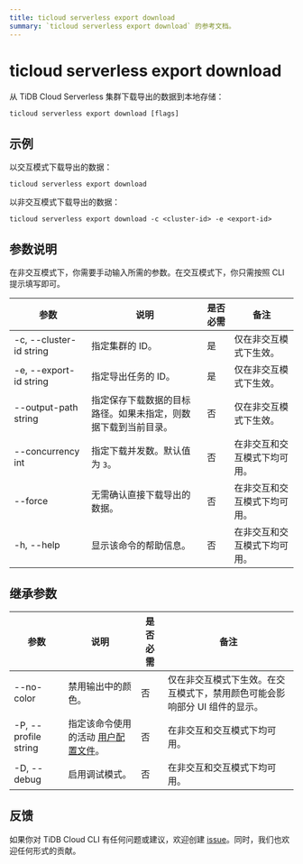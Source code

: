 ```yaml
---
title: ticloud serverless export download
summary: `ticloud serverless export download` 的参考文档。
---
```


# ticloud serverless export download

从 TiDB Cloud Serverless 集群下载导出的数据到本地存储：

```shell
ticloud serverless export download [flags]
```

## 示例

以交互模式下载导出的数据：

```shell
ticloud serverless export download
```

以非交互模式下载导出的数据：

```shell
ticloud serverless export download -c <cluster-id> -e <export-id>
```

## 参数说明

在非交互模式下，你需要手动输入所需的参数。在交互模式下，你只需按照 CLI 提示填写即可。

| 参数                      | 说明                                                                                                         | 是否必需 | 备注                                             |
|---------------------------|--------------------------------------------------------------------------------------------------------------|----------|--------------------------------------------------|
| -c, --cluster-id string   | 指定集群的 ID。                                                                                              | 是       | 仅在非交互模式下生效。                          |
| -e, --export-id string    | 指定导出任务的 ID。                                                                                          | 是       | 仅在非交互模式下生效。                          |
| --output-path string      | 指定保存下载数据的目标路径。如果未指定，则数据下载到当前目录。                                               | 否       | 仅在非交互模式下生效。                          |
| --concurrency int         | 指定下载并发数。默认值为 `3`。                                                                              | 否       | 在非交互和交互模式下均可用。                    |
| --force                   | 无需确认直接下载导出的数据。                                                                                 | 否       | 在非交互和交互模式下均可用。                    |
| -h, --help                | 显示该命令的帮助信息。                                                                                       | 否       | 在非交互和交互模式下均可用。                    |

## 继承参数

| 参数                    | 说明                                                                                          | 是否必需 | 备注                                                                                 |
|-------------------------|-----------------------------------------------------------------------------------------------|----------|--------------------------------------------------------------------------------------|
| --no-color              | 禁用输出中的颜色。                                                                            | 否       | 仅在非交互模式下生效。在交互模式下，禁用颜色可能会影响部分 UI 组件的显示。           |
| -P, --profile string    | 指定该命令使用的活动 [用户配置文件](/tidb-cloud/cli-reference.md#user-profile)。              | 否       | 在非交互和交互模式下均可用。                                                        |
| -D, --debug             | 启用调试模式。                                                                                | 否       | 在非交互和交互模式下均可用。                                                        |

## 反馈

如果你对 TiDB Cloud CLI 有任何问题或建议，欢迎创建 [issue](https://github.com/tidbcloud/tidbcloud-cli/issues/new/choose)。同时，我们也欢迎任何形式的贡献。